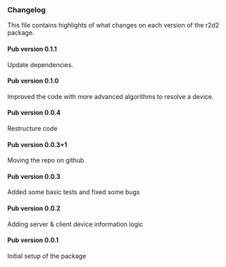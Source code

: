 ### Changelog ###

This file contains highlights of what changes on each version of the r2d2 package. 

#### Pub version 0.1.1 ####

Update dependencies.

#### Pub version 0.1.0 ####

Improved the code with more advanced algorithms to resolve a device.

#### Pub version 0.0.4 ####

Restructure code

#### Pub version 0.0.3+1 ####

Moving the repo on github

#### Pub version 0.0.3 ####

Added some basic tests and fixed some bugs

#### Pub version 0.0.2 ####

Adding server & client device information logic

#### Pub version 0.0.1 ####

Initial setup of the package